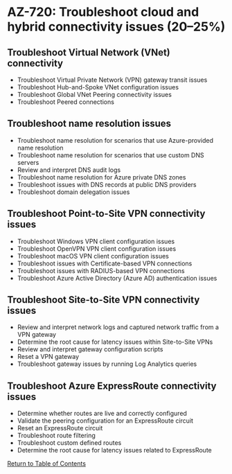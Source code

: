 # AZ-720: Troubleshoot cloud and hybrid connectivity issues (20–25%)

## Troubleshoot Virtual Network (VNet) connectivity
* Troubleshoot Virtual Private Network (VPN) gateway transit issues
* Troubleshoot Hub-and-Spoke VNet configuration issues
* Troubleshoot Global VNet Peering connectivity issues
* Troubleshoot Peered connections

## Troubleshoot name resolution issues
* Troubleshoot name resolution for scenarios that use Azure-provided name resolution 
* Troubleshoot name resolution for scenarios that use custom DNS servers
* Review and interpret DNS audit logs
* Troubleshoot name resolution for Azure private DNS zones
* Troubleshoot issues with DNS records at public DNS providers
* Troubleshoot domain delegation issues

## Troubleshoot Point-to-Site VPN connectivity issues
* Troubleshoot Windows VPN client configuration issues
* Troubleshoot OpenVPN VPN client configuration issues
* Troubleshoot macOS VPN client configuration issues
* Troubleshoot issues with Certificate-based VPN connections
* Troubleshoot issues with RADIUS-based VPN connections
* Troubleshoot Azure Active Directory (Azure AD) authentication issues

## Troubleshoot Site-to-Site VPN connectivity issues
* Review and interpret network logs and captured network traffic from a VPN gateway
* Determine the root cause for latency issues within Site-to-Site VPNs
* Review and interpret gateway configuration scripts
* Reset a VPN gateway
* Troubleshoot gateway issues by running Log Analytics queries

## Troubleshoot Azure ExpressRoute connectivity issues
* Determine whether routes are live and correctly configured
* Validate the peering configuration for an ExpressRoute circuit
* Reset an ExpressRoute circuit
* Troubleshoot route filtering
* Troubleshoot custom defined routes
* Determine the root cause for latency issues related to ExpressRoute

[Return to Table of Contents](README.md)